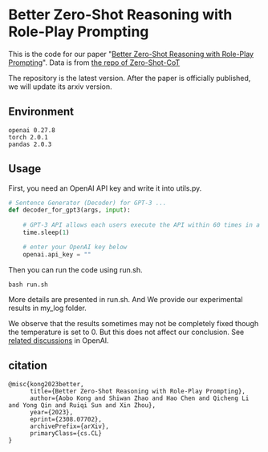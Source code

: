 # Better Zero-Shot Reasoning with Role-Play Prompting

This is the code for our paper "[Better Zero-Shot Reasoning with Role-Play Prompting](https://arxiv.org/abs/2308.07702)". Data is from [the repo of Zero-Shot-CoT](https://github.com/kojima-takeshi188/zero_shot_cot)

The repository is the latest version. After the paper is officially published, we will update its arxiv version.

## Environment
```
openai 0.27.8
torch 2.0.1
pandas 2.0.3
```

## Usage 

First, you need an OpenAI API key and write it into utils.py.
```python
# Sentence Generator (Decoder) for GPT-3 ...
def decoder_for_gpt3(args, input):
    
    # GPT-3 API allows each users execute the API within 60 times in a minute ...
    time.sleep(1)

    # enter your OpenAI key below
    openai.api_key = ""
```
Then you can run the code using run.sh.
```
bash run.sh
```

More details are presented in run.sh. And We provide our experimental results in my_log folder. 

We observe that the results sometimes may not be completely fixed though the temperature is set to 0. But this does not affect our conclusion. See [related discussions](https://community.openai.com/t/a-question-on-determinism/8185/1) in OpenAI. 

## citation
```
@misc{kong2023better,
      title={Better Zero-Shot Reasoning with Role-Play Prompting}, 
      author={Aobo Kong and Shiwan Zhao and Hao Chen and Qicheng Li and Yong Qin and Ruiqi Sun and Xin Zhou},
      year={2023},
      eprint={2308.07702},
      archivePrefix={arXiv},
      primaryClass={cs.CL}
}
```
